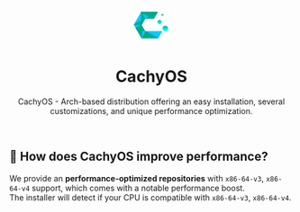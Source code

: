 <div align="center">
  <img src="https://github.com/CachyOS/calamares-config/blob/grub-3.2/etc/calamares/branding/cachyos/logo.png" width="64" alt="CachyOS logo"></img>
  <br/>
  <h1 align="center">CachyOS</h1>
  <p align="center">CachyOS - Arch-based distribution offering an easy installation, several customizations, and unique performance optimization. </p>
</div>
<br />

## :rocket: How does CachyOS improve performance?
We provide an **performance-optimized repositories** with `x86-64-v3`, `x86-64-v4` support, which comes with a notable performance boost.  
The installer will detect if your CPU is compatible with `x86-64-v3`, `x86-64-v4`.
